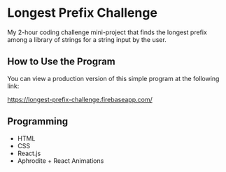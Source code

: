 # Longest Prefix Challenge
My 2-hour coding challenge mini-project that finds the longest prefix among a library of strings for a string input by the user.

## How to Use the Program
You can view a production version of this simple program at the following link:

https://longest-prefix-challenge.firebaseapp.com/

## Programming
* HTML
* CSS
* React.js
* Aphrodite + React Animations